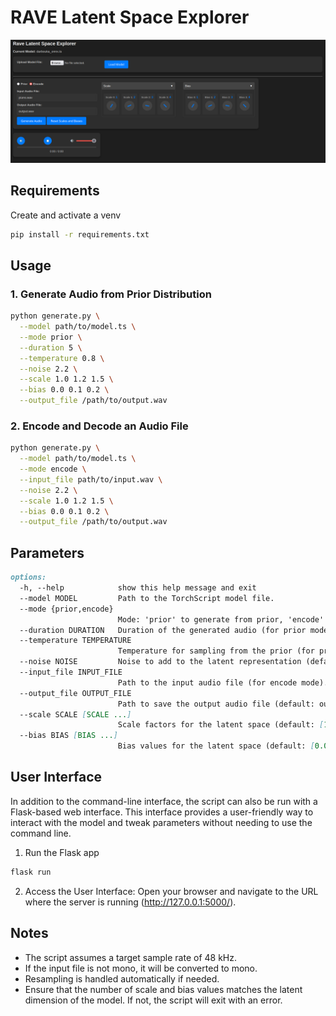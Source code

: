 # RAVE Latent Space Explorer

![RAVE Latent Space Explorer](./demo/screenshot.png)

## Requirements

Create and activate a venv

```bash
pip install -r requirements.txt
```

## Usage

### 1. Generate Audio from Prior Distribution

```bash
python generate.py \
  --model path/to/model.ts \
  --mode prior \
  --duration 5 \
  --temperature 0.8 \
  --noise 2.2 \
  --scale 1.0 1.2 1.5 \
  --bias 0.0 0.1 0.2 \
  --output_file /path/to/output.wav
```

### 2. Encode and Decode an Audio File

```bash
python generate.py \
  --model path/to/model.ts \
  --mode encode \
  --input_file path/to/input.wav \
  --noise 2.2 \
  --scale 1.0 1.2 1.5 \
  --bias 0.0 0.1 0.2 \
  --output_file /path/to/output.wav
```

## Parameters

```md
options:
  -h, --help            show this help message and exit
  --model MODEL         Path to the TorchScript model file.
  --mode {prior,encode}
                        Mode: 'prior' to generate from prior, 'encode' to encode/decode an audio file.
  --duration DURATION   Duration of the generated audio (for prior mode, default: 3.0).
  --temperature TEMPERATURE
                        Temperature for sampling from the prior (for prior mode, default: 1.0).
  --noise NOISE         Noise to add to the latent representation (default: 0.0).
  --input_file INPUT_FILE
                        Path to the input audio file (for encode mode).
  --output_file OUTPUT_FILE
                        Path to save the output audio file (default: output.wav).
  --scale SCALE [SCALE ...]
                        Scale factors for the latent space (default: [1.0] * latent_size).
  --bias BIAS [BIAS ...]
                        Bias values for the latent space (default: [0.0] * latent_size).
```


## User Interface

In addition to the command-line interface, the script can also be run
with a Flask-based web interface. This interface provides a user-friendly way
to interact with the model and tweak parameters without needing to use the
command line.

1. Run the Flask app

```bash
flask run
```

2. Access the User Interface: Open your browser and navigate to the URL where the server is running (http://127.0.0.1:5000/). 

## Notes

- The script assumes a target sample rate of 48 kHz.
- If the input file is not mono, it will be converted to mono.
- Resampling is handled automatically if needed.
- Ensure that the number of scale and bias values matches the latent dimension of the model. If not, the script will exit with an error.
